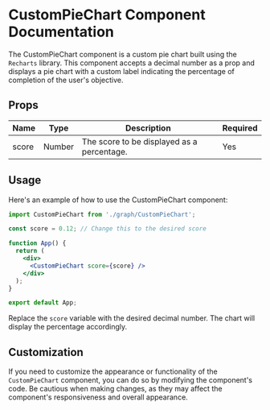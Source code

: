 # CustomPieChart Component Documentation

The CustomPieChart component is a custom pie chart built using the ``Recharts`` library. This component accepts a decimal number as a prop and displays a pie chart with a custom label indicating the percentage of completion of the user's objective.

## Props

 Name | Type | Description | Required 
----------|----------|----------|----------
 score | Number | The score to be displayed as a percentage. | Yes |

## Usage

Here's an example of how to use the CustomPieChart component:
```jsx
import CustomPieChart from './graph/CustomPieChart';

const score = 0.12; // Change this to the desired score

function App() {
  return (
    <div>
      <CustomPieChart score={score} />
    </div>
  );
}

export default App;
```

Replace the ``score`` variable with the desired decimal number. The chart will display the percentage accordingly.

## Customization

If you need to customize the appearance or functionality of the ``CustomPieChart`` component, you can do so by modifying the component's code. Be cautious when making changes, as they may affect the component's responsiveness and overall appearance.